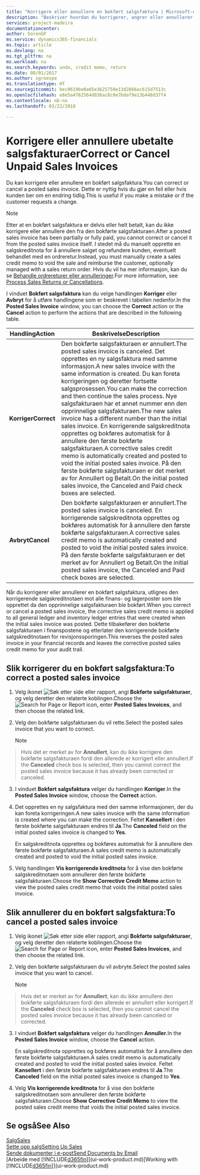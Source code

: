 ```yaml
---
title: "Korrigere eller annullere en bokført salgsfaktura | Microsoft-dokumentasjon"
description: "Beskriver hvordan du korrigerer, angrer eller annullerer en bokført salgsfaktura og utligner en salgskreditnota."
services: project-madeira
documentationcenter: 
author: SorenGP
ms.service: dynamics365-financials
ms.topic: article
ms.devlang: na
ms.tgt_pltfrm: na
ms.workload: na
ms.search.keywords: undo, credit memo, return
ms.date: 08/01/2017
ms.author: sgroespe
ms.translationtype: HT
ms.sourcegitcommit: bec0619be0a65e3625759e13d2866ac615d7513c
ms.openlocfilehash: e8e5a4762564d036ac8c0e7bdaf9e13b448d37f4
ms.contentlocale: nb-no
ms.lasthandoff: 03/22/2018

---
```

# <a name="correct-or-cancel-unpaid-sales-invoices"></a><span data-ttu-id="4c5a9-103">Korrigere eller annullere ubetalte salgsfakturaer</span><span class="sxs-lookup"><span data-stu-id="4c5a9-103">Correct or Cancel Unpaid Sales Invoices</span></span>
<span data-ttu-id="4c5a9-104">Du kan korrigere eller annullere en bokført salgsfaktura.</span><span class="sxs-lookup"><span data-stu-id="4c5a9-104">You can correct or cancel a posted sales invoice.</span></span> <span data-ttu-id="4c5a9-105">Dette er nyttig hvis du gjør en feil eller hvis kunden ber om en endring tidlig.</span><span class="sxs-lookup"><span data-stu-id="4c5a9-105">This is useful if you make a mistake or if the customer requests a change.</span></span>

> [!NOTE]  
>   <span data-ttu-id="4c5a9-106">Etter at en bokført salgsfaktura er delvis eller helt betalt, kan du ikke korrigere eller annullere den fra den bokførte salgsfakturaen.</span><span class="sxs-lookup"><span data-stu-id="4c5a9-106">After a posted sales invoice has been partially or fully paid, you cannot correct or cancel it from the posted sales invoice itself.</span></span> <span data-ttu-id="4c5a9-107">I stedet må du manuelt opprette en salgskreditnota for å annullere salget og refundere kunden, eventuelt behandlet med en ordreretur.</span><span class="sxs-lookup"><span data-stu-id="4c5a9-107">Instead, you must manually create a sales credit memo to void the sale and reimburse the customer, optionally managed with a sales return order.</span></span> <span data-ttu-id="4c5a9-108">Hvis du vil ha mer informasjon, kan du se [Behandle ordrereturer eller annulleringer](sales-how-process-sales-returns-cancellations.md).</span><span class="sxs-lookup"><span data-stu-id="4c5a9-108">For more information, see [Process Sales Returns or Cancellations](sales-how-process-sales-returns-cancellations.md).</span></span>

<span data-ttu-id="4c5a9-109">I vinduet **Bokført salgsfaktura** kan du velge handlingen **Korriger** eller **Avbryt** for å utføre handlingene som er beskrevet i tabellen nedenfor.</span><span class="sxs-lookup"><span data-stu-id="4c5a9-109">In the **Posted Sales Invoice** window, you can choose the **Correct** action or the **Cancel** action to perform the actions that are described in the following table.</span></span>

| <span data-ttu-id="4c5a9-110">Handling</span><span class="sxs-lookup"><span data-stu-id="4c5a9-110">Action</span></span> | <span data-ttu-id="4c5a9-111">Beskrivelse</span><span class="sxs-lookup"><span data-stu-id="4c5a9-111">Description</span></span> |
| --- | --- |
| <span data-ttu-id="4c5a9-112">**Korriger**</span><span class="sxs-lookup"><span data-stu-id="4c5a9-112">**Correct**</span></span> |<span data-ttu-id="4c5a9-113">Den bokførte salgsfakturaen er annullert.</span><span class="sxs-lookup"><span data-stu-id="4c5a9-113">The posted sales invoice is canceled.</span></span> <span data-ttu-id="4c5a9-114">Det opprettes en ny salgsfaktura med samme informasjon.</span><span class="sxs-lookup"><span data-stu-id="4c5a9-114">A new sales invoice with the same information is created.</span></span> <span data-ttu-id="4c5a9-115">Du kan foreta korrigeringen og deretter fortsette salgsprosessen.</span><span class="sxs-lookup"><span data-stu-id="4c5a9-115">You can make the correction and then continue the sales process.</span></span> <span data-ttu-id="4c5a9-116">Nye salgsfakturaen har et annet nummer enn den opprinnelige salgsfakturaen.</span><span class="sxs-lookup"><span data-stu-id="4c5a9-116">The new sales invoice has a different number than the initial sales invoice.</span></span> <span data-ttu-id="4c5a9-117">En korrigerende salgskreditnota opprettes og bokføres automatisk for å annullere den første bokførte salgsfakturaen.</span><span class="sxs-lookup"><span data-stu-id="4c5a9-117">A corrective sales credit memo is automatically created and posted to void the initial posted sales invoice.</span></span> <span data-ttu-id="4c5a9-118">På den første bokførte salgsfakturaen er det merket av for Annullert og Betalt.</span><span class="sxs-lookup"><span data-stu-id="4c5a9-118">On the initial posted sales invoice, the Canceled and Paid check boxes are selected.</span></span> |
| <span data-ttu-id="4c5a9-119">**Avbryt**</span><span class="sxs-lookup"><span data-stu-id="4c5a9-119">**Cancel**</span></span> |<span data-ttu-id="4c5a9-120">Den bokførte salgsfakturaen er annullert.</span><span class="sxs-lookup"><span data-stu-id="4c5a9-120">The posted sales invoice is canceled.</span></span> <span data-ttu-id="4c5a9-121">En korrigerende salgskreditnota opprettes og bokføres automatisk for å annullere den første bokførte salgsfakturaen.</span><span class="sxs-lookup"><span data-stu-id="4c5a9-121">A corrective sales credit memo is automatically created and posted to void the initial posted sales invoice.</span></span> <span data-ttu-id="4c5a9-122">På den første bokførte salgsfakturaen er det merket av for Annullert og Betalt.</span><span class="sxs-lookup"><span data-stu-id="4c5a9-122">On the initial posted sales invoice, the Canceled and Paid check boxes are selected.</span></span> |

<span data-ttu-id="4c5a9-123">Når du korrigerer eller annullerer en bokført salgsfaktura, utlignes den korrigerende salgskreditnotaen mot alle finans- og lagerposter som ble opprettet da den opprinnelige salgsfakturaen ble bokført.</span><span class="sxs-lookup"><span data-stu-id="4c5a9-123">When you correct or cancel a posted sales invoice, the corrective sales credit memo is applied to all general ledger and inventory ledger entries that were created when the initial sales invoice was posted.</span></span> <span data-ttu-id="4c5a9-124">Dette tilbakefører den bokførte salgsfakturaen i finanspostene og etterlater den korrigerende bokførte salgskreditnotaen for revisjonssporingen.</span><span class="sxs-lookup"><span data-stu-id="4c5a9-124">This reverses the posted sales invoice in your financial records and leaves the corrective posted sales credit memo for your audit trail.</span></span>

## <a name="to-correct-a-posted-sales-invoice"></a><span data-ttu-id="4c5a9-125">Slik korrigerer du en bokført salgsfaktura:</span><span class="sxs-lookup"><span data-stu-id="4c5a9-125">To correct a posted sales invoice</span></span>
1. <span data-ttu-id="4c5a9-126">Velg ikonet ![Søk etter side eller rapport](media/ui-search/search_small.png "Søk etter side eller rapport"), angi **Bokførte salgsfakturaer**, og velg deretter den relaterte koblingen.</span><span class="sxs-lookup"><span data-stu-id="4c5a9-126">Choose the ![Search for Page or Report](media/ui-search/search_small.png "Search for Page or Report icon") icon, enter **Posted Sales Invoices**, and then choose the related link.</span></span>  
2. <span data-ttu-id="4c5a9-127">Velg den bokførte salgsfakturaen du vil rette.</span><span class="sxs-lookup"><span data-stu-id="4c5a9-127">Select the posted sales invoice that you want to correct.</span></span>

    > [!NOTE]  
>   <span data-ttu-id="4c5a9-128">Hvis det er merket av for **Annullert**, kan du ikke korrigere den bokførte salgsfakturaen fordi den allerede er korrigert eller annullert.</span><span class="sxs-lookup"><span data-stu-id="4c5a9-128">If the **Canceled** check box is selected, then you cannot correct the posted sales invoice because it has already been corrected or canceled.</span></span>
3. <span data-ttu-id="4c5a9-129">I vinduet **Bokført salgsfaktura** velger du handlingen **Korriger**.</span><span class="sxs-lookup"><span data-stu-id="4c5a9-129">In the **Posted Sales Invoice** window, choose the **Correct** action.</span></span>  
4. <span data-ttu-id="4c5a9-130">Det opprettes en ny salgsfaktura med den samme informasjonen, der du kan foreta korrigeringen.</span><span class="sxs-lookup"><span data-stu-id="4c5a9-130">A new sales invoice with the same information is created where you can make the correction.</span></span> <span data-ttu-id="4c5a9-131">Feltet **Kansellert** i den første bokførte salgsfakturaen endres til **Ja**.</span><span class="sxs-lookup"><span data-stu-id="4c5a9-131">The **Canceled** field on the initial posted sales invoice is changed to **Yes**.</span></span>

    <span data-ttu-id="4c5a9-132">En salgskreditnota opprettes og bokføres automatisk for å annullere den første bokførte salgsfakturaen.</span><span class="sxs-lookup"><span data-stu-id="4c5a9-132">A sales credit memo is automatically created and posted to void the initial posted sales invoice.</span></span>
5. <span data-ttu-id="4c5a9-133">Velg handlingen **Vis korrigerende kreditnota** for å vise den bokførte salgskreditnotaen som annullerer den første bokførte salgsfakturaen.</span><span class="sxs-lookup"><span data-stu-id="4c5a9-133">Choose the **Show Corrective Credit Memo** action to view the posted sales credit memo that voids the initial posted sales invoice.</span></span>

## <a name="to-cancel-a-posted-sales-invoice"></a><span data-ttu-id="4c5a9-134">Slik annullerer du en bokført salgsfaktura:</span><span class="sxs-lookup"><span data-stu-id="4c5a9-134">To cancel a posted sales invoice</span></span>
1. <span data-ttu-id="4c5a9-135">Velg ikonet ![Søk etter side eller rapport](media/ui-search/search_small.png "Søk etter side eller rapport"), angi **Bokførte salgsfakturaer**, og velg deretter den relaterte koblingen.</span><span class="sxs-lookup"><span data-stu-id="4c5a9-135">Choose the ![Search for Page or Report](media/ui-search/search_small.png "Search for Page or Report icon") icon, enter **Posted Sales Invoices**, and then choose the related link.</span></span>  
2. <span data-ttu-id="4c5a9-136">Velg den bokførte salgsfakturaen du vil avbryte.</span><span class="sxs-lookup"><span data-stu-id="4c5a9-136">Select the posted sales invoice that you want to cancel.</span></span>

    > [!NOTE]  
>   <span data-ttu-id="4c5a9-137">Hvis det er merket av for **Annullert**, kan du ikke annullere den bokførte salgsfakturaen fordi den allerede er annullert eller korrigert.</span><span class="sxs-lookup"><span data-stu-id="4c5a9-137">If the **Canceled** check box is selected, then you cannot cancel the posted sales invoice because it has already been canceled or corrected.</span></span>
3. <span data-ttu-id="4c5a9-138">I vinduet **Bokført salgsfaktura** velger du handlingen **Annuller**.</span><span class="sxs-lookup"><span data-stu-id="4c5a9-138">In the **Posted Sales Invoice** window, choose the **Cancel** action.</span></span>

    <span data-ttu-id="4c5a9-139">En salgskreditnota opprettes og bokføres automatisk for å annullere den første bokførte salgsfakturaen.</span><span class="sxs-lookup"><span data-stu-id="4c5a9-139">A sales credit memo is automatically created and posted to void the initial posted sales invoice.</span></span> <span data-ttu-id="4c5a9-140">Feltet **Kansellert** i den første bokførte salgsfakturaen endres til **Ja**.</span><span class="sxs-lookup"><span data-stu-id="4c5a9-140">The **Canceled** field on the initial posted sales invoice is changed to **Yes**.</span></span>
4. <span data-ttu-id="4c5a9-141">Velg **Vis korrigerende kreditnota** for å vise den bokførte salgskreditnotaen som annullerer den første bokførte salgsfakturaen.</span><span class="sxs-lookup"><span data-stu-id="4c5a9-141">Choose **Show Corrective Credit Memo** to view the posted sales credit memo that voids the initial posted sales invoice.</span></span>

## <a name="see-also"></a><span data-ttu-id="4c5a9-142">Se også</span><span class="sxs-lookup"><span data-stu-id="4c5a9-142">See Also</span></span>
[<span data-ttu-id="4c5a9-143">Salg</span><span class="sxs-lookup"><span data-stu-id="4c5a9-143">Sales</span></span>](sales-manage-sales.md)  
[<span data-ttu-id="4c5a9-144">Sette opp salg</span><span class="sxs-lookup"><span data-stu-id="4c5a9-144">Setting Up Sales</span></span>](sales-setup-sales.md)  
[<span data-ttu-id="4c5a9-145">Sende dokumenter i e-post</span><span class="sxs-lookup"><span data-stu-id="4c5a9-145">Send Documents by Email</span></span>](ui-how-send-documents-email.md)  
<span data-ttu-id="4c5a9-146">[Arbeide med [!INCLUDE[d365fin](includes/d365fin_md.md)]](ui-work-product.md)</span><span class="sxs-lookup"><span data-stu-id="4c5a9-146">[Working with [!INCLUDE[d365fin](includes/d365fin_md.md)]](ui-work-product.md)</span></span>


